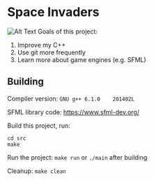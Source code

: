 # Space Invaders
![Alt Text](https://i.imgur.com/WtagaZX.gif)
Goals of this project:
1. Improve my C++
2. Use git more frequently
3. Learn more about game engines (e.g. SFML)

## Building
Compiler version: `GNU g++ 6.1.0	201402L`

SFML library code: https://www.sfml-dev.org/

Build this project, run:

```
cd src
make
```
Run the project: `make run` or `./main` after building

Cleanup: `make clean`